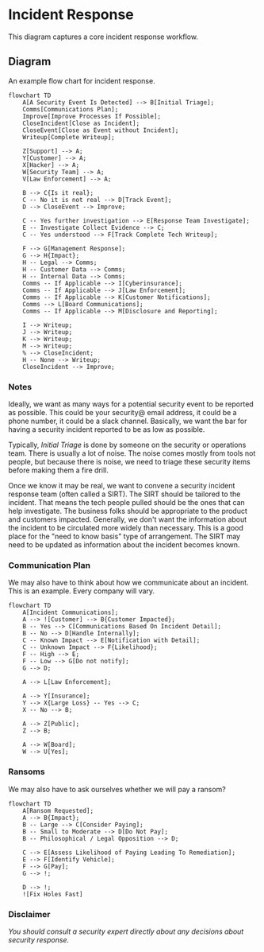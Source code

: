 # Incident Response

This diagram captures a core incident response workflow.

## Diagram

An example flow chart for incident response.

```mermaid
flowchart TD
    A[A Security Event Is Detected] --> B[Initial Triage];
    Comms[Communications Plan];
    Improve[Improve Processes If Possible];
    CloseIncident[Close as Incident];
    CloseEvent[Close as Event without Incident];
    Writeup[Complete Writeup];
    
    Z[Support] --> A;
    Y[Customer] --> A;
    X[Hacker] --> A;
    W[Security Team] --> A;
    V[Law Enforcement] --> A;

    B --> C{Is it real};
    C -- No it is not real --> D[Track Event];
    D --> CloseEvent --> Improve;
    
    C -- Yes further investigation --> E[Response Team Investigate];
    E -- Investigate Collect Evidence --> C;
    C -- Yes understood --> F[Track Complete Tech Writeup];
    
    F --> G[Management Response];
    G --> H{Impact};
    H -- Legal --> Comms;
    H -- Customer Data --> Comms;
    H -- Internal Data --> Comms;
    Comms -- If Applicable --> I[Cyberinsurance];
    Comms -- If Applicable --> J[Law Enforcement];
    Comms -- If Applicable --> K[Customer Notifications];
    Comms --> L[Board Communications];
    Comms -- If Applicable --> M[Disclosure and Reporting];

    I --> Writeup;
    J --> Writeup;
    K --> Writeup;
    M --> Writeup;
    % --> CloseIncident;
    H -- None --> Writeup;
    CloseIncident --> Improve;

```

### Notes

Ideally, we want as many ways for a potential security event to be reported
as possible.  This could be your security@ email address, it could be a
phone number, it could be a slack channel.  Basically, we want the bar for
having a security incident reported to be as low as possible.

Typically, _Initial Triage_ is done by someone on the security or
operations team.  There is usually a lot of noise.  The noise comes mostly
from tools not people, but because there is noise, we need to triage these
security items before making them a fire drill.

Once we know it may be real, we want to convene a security incident response
team (often called a SIRT).  The SIRT should be tailored to the incident.
That means the tech people pulled should be the ones that can help
investigate.  The business folks should be appropriate to the product and
customers impacted.  Generally, we don't want the information about the
incident to be circulated more widely than necessary.  This is a good place
for the "need to know basis" type of arrangement.  The SIRT may need to be
updated as information about the incident becomes known.

### Communication Plan

We may also have to think about how we communicate
about an incident.  This is an example.  Every company will vary.

```mermaid
flowchart TD
    A[Incident Communications];
    A --> ![Customer] --> B{Customer Impacted};
    B -- Yes --> C[Communications Based On Incident Detail];
    B -- No --> D[Handle Internally];
    C -- Known Impact --> E[Notification with Detail];
    C -- Unknown Impact --> F{Likelihood};
    F -- High --> E;
    F -- Low --> G[Do not notify];
    G --> D;

    A --> L[Law Enforcement];

    A --> Y[Insurance];
    Y --> X{Large Loss} -- Yes --> C;
    X -- No --> B;

    A --> Z[Public];
    Z --> B;

    A --> W[Board];
    W --> U[Yes];
```

### Ransoms

We may also have to ask ourselves whether we will pay a ransom?

```mermaid
flowchart TD
    A[Ransom Requested];
    A --> B{Impact};
    B -- Large --> C[Consider Paying];
    B -- Small to Moderate --> D[Do Not Pay];
    B -- Philosophical / Legal Opposition --> D;
    
    C --> E[Assess Likelihood of Paying Leading To Remediation];
    E --> F[Identify Vehicle];
    F --> G[Pay];
    G --> !;

    D --> !;
    ![Fix Holes Fast]
```

### Disclaimer

*You should consult a security expert directly about any decisions about security response.*
